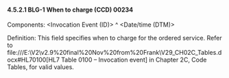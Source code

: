 #### 4.5.2.1 BLG-1 When to charge (CCD) 00234

Components: &lt;Invocation Event (ID)> ^ &lt;Date/time (DTM)>

Definition: This field specifies when to charge for the ordered service. Refer to file:///E:\V2\v2.9%20final%20Nov%20from%20Frank\V29_CH02C_Tables.docx#HL70100[HL7 Table 0100 – Invocation event] in Chapter 2C, Code Tables, for valid values.
